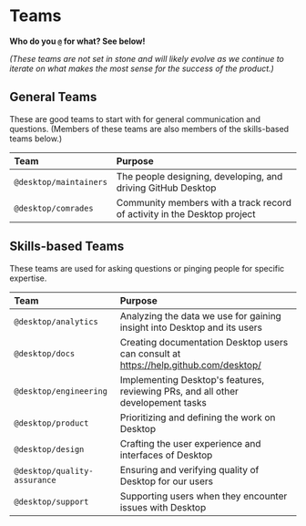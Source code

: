 # Teams

**Who do you `@` for what? See below!**

_(These teams are not set in stone and will likely evolve as we continue to iterate on what makes the most sense for the success of the product.)_

## General Teams

These are good teams to start with for general communication and questions. (Members of these teams are also members of the skills-based teams below.)

| Team | Purpose |
|:--|:--|
| `@desktop/maintainers` | The people designing, developing, and driving GitHub Desktop |
| `@desktop/comrades` | Community members with a track record of activity in the Desktop project |

## Skills-based Teams

These teams are used for asking questions or pinging people for specific expertise.

| Team | Purpose |
|:--|:--|
| `@desktop/analytics` | Analyzing the data we use for gaining insight into Desktop and its users |
| `@desktop/docs` | Creating documentation Desktop users can consult at https://help.github.com/desktop/ |
| `@desktop/engineering` | Implementing Desktop's features, reviewing PRs, and all other developement tasks |
| `@desktop/product` | Prioritizing and defining the work on Desktop |
| `@desktop/design` | Crafting the user experience and interfaces of Desktop |
| `@desktop/quality-assurance` | Ensuring and verifying quality of Desktop for our users |
| `@desktop/support` | Supporting users when they encounter issues with Desktop |
